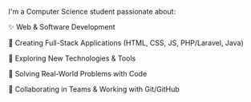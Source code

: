  I'm a Computer Science student passionate about:

✨ Web & Software Development

🌱 Creating Full-Stack Applications (HTML, CSS, JS, PHP/Laravel, Java)

🚀 Exploring New Technologies & Tools

🧠 Solving Real-World Problems with Code

🤝 Collaborating in Teams & Working with Git/GitHub


<!---
SALMA21-br/SALMA21-br is a ✨ special ✨ repository because its `README.md` (this file) appears on your GitHub profile.
You can click the Preview link to take a look at your changes.
--->
